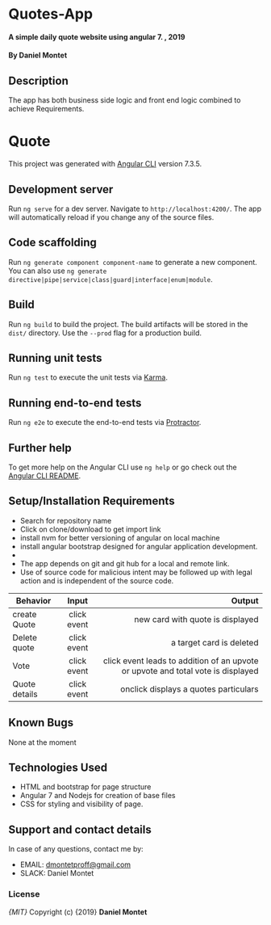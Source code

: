 # Quotes-App

#### A simple daily quote website using angular 7. , 2019

#### By **Daniel Montet**

## Description

The app has both business side logic and front end logic  combined to achieve Requirements.


# Quote

This project was generated with [Angular CLI](https://github.com/angular/angular-cli) version 7.3.5.

## Development server

Run `ng serve` for a dev server. Navigate to `http://localhost:4200/`. The app will automatically reload if you change any of the source files.

## Code scaffolding

Run `ng generate component component-name` to generate a new component. You can also use `ng generate directive|pipe|service|class|guard|interface|enum|module`.

## Build

Run `ng build` to build the project. The build artifacts will be stored in the `dist/` directory. Use the `--prod` flag for a production build.

## Running unit tests

Run `ng test` to execute the unit tests via [Karma](https://karma-runner.github.io).

## Running end-to-end tests

Run `ng e2e` to execute the end-to-end tests via [Protractor](http://www.protractortest.org/).

## Further help

To get more help on the Angular CLI use `ng help` or go check out the [Angular CLI README](https://github.com/angular/angular-cli/blob/master/README.md).

## Setup/Installation Requirements

-   Search for repository name
-   Click on clone/download to get import link
-   install nvm for better versioning of angular on local machine
-   install angular bootstrap designed for angular application development.
-   
-   The app depends on git and git hub for a local and remote link.
-   Use of source code for malicious intent may be followed up with legal action and is independent of the source code.

| Behavior                      |    Input    |                                                                        Output |
| ----------------------------- | :---------: | ----------------------------------------------------------------------------: |
| create Quote               | click event |                      new card with quote is displayed|
| Delete quote | click event |                               a target card is deleted |
| Vote            | click event | click event leads to addition of an upvote or upvote and total vote is displayed|
| Quote details          | click event |  onclick displays a quotes particulars |

## Known Bugs

None at the moment

## Technologies Used

-   HTML and bootstrap for page structure
-   Angular 7 and Nodejs for creation of base files
-   CSS for styling and visibility of page.

## Support and contact details

In case of any questions, contact me by:

-   EMAIL: dmontetproff@gmail.com
-   SLACK: Daniel Montet

### License

_{MIT}_
Copyright (c) {2019} **Daniel Montet**

